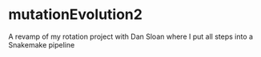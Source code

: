 # mutationEvolution2
A revamp of my rotation project with Dan Sloan where I put all steps into a Snakemake pipeline
